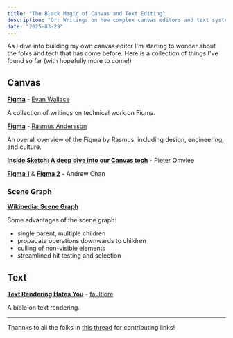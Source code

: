 ```yaml
---
title: "The Black Magic of Canvas and Text Editing"
description: "Or: Writings on how complex canvas editors and text systems work."
date: "2025-03-29"
---
```


As I dive into building my own canvas editor I'm starting to wonder about the folks and tech that has come before. Here is a collection of things I've found so far (with hopefully more to come!)

## Canvas

[**Figma**](https://www.madebyevan.com/figma/) - [Evan Wallace](https://www.madebyevan.com/)

A collection of writings on technical work on Figma.

[**Figma**](https://rsms.me/work/figma/) - [Rasmus Andersson](https://rsms.me/)

An overall overview of the Figma by Rasmus, including design, engineering, and culture.

[**Inside Sketch: A deep dive into our Canvas tech**](https://www.sketch.com/blog/canvas-tech/) - Pieter Omvlee

[**Figma 1**](https://andrewkchan.dev/posts/figma.html) & [**Figma 2**](https://andrewkchan.dev/posts/figma2.html) - Andrew Chan

### Scene Graph

[**Wikipedia: Scene Graph**](https://en.wikipedia.org/wiki/Scene_graph)

Some advantages of the scene graph:

- single parent, multiple children
- propagate operations downwards to children
- culling of non-visible elements
- streamlined hit testing and selection

## Text

[**Text Rendering Hates You**](https://faultlore.com/blah/text-hates-you/) - [faultlore](https://faultlore.com/)

A bible on text rendering.

---

Thannks to all the folks in [this thread](https://bsky.app/profile/nate.rip/post/3lljot7bds22d) for contributing links!
